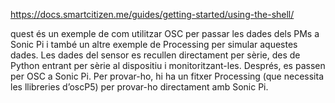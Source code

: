 https://docs.smartcitizen.me/guides/getting-started/using-the-shell/



quest és un exemple de com utilitzar OSC per passar les dades dels PMs a Sonic Pi i també un altre exemple de Processing per simular aquestes dades.
Les dades del sensor es recullen directament per sèrie, des de Python entrant per sèrie al dispositiu i monitoritzant-les.
Després, es passen per OSC a Sonic Pi.
Per provar-ho, hi ha un fitxer Processing (que necessita les llibreries d’oscP5) per provar-ho directament amb Sonic Pi.



